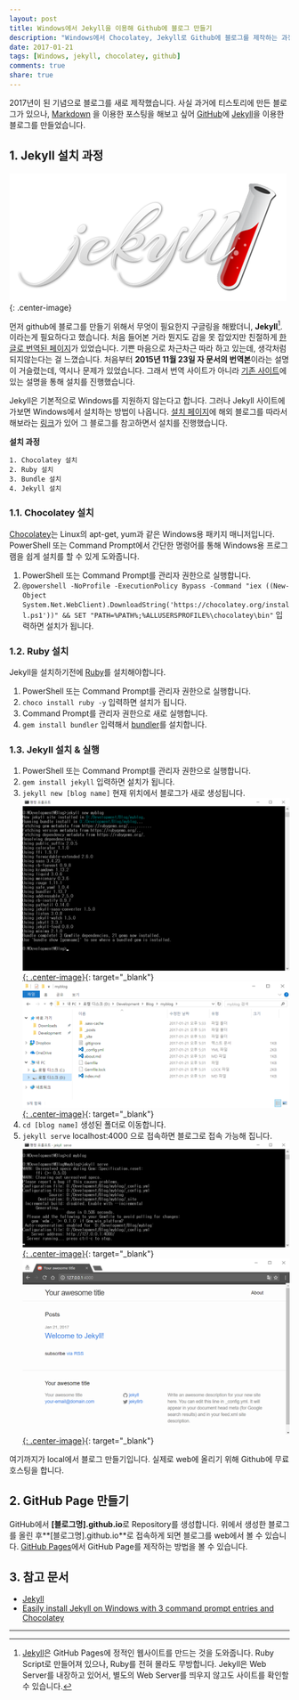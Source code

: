 ```yaml
---
layout: post
title: Windows에서 Jekyll을 이용해 Github에 블로그 만들기
description: "Windows에서 Chocolatey, Jekyll로 Github에 블로그를 제작하는 과정 기술"
date: 2017-01-21
tags: [Windows, jekyll, chocolatey, github]
comments: true
share: true
---
```

 2017년이 된 기념으로 블로그를 새로 제작했습니다. 사실 과거에 티스토리에 만든 블로그가 있으나, [Markdown](https://ko.wikipedia.org/wiki/%EB%A7%88%ED%81%AC%EB%8B%A4%EC%9A%B4) 을 이용한 포스팅을 해보고 싶어 [GitHub](https://github.com/minseokism/minseokism.github.io)에 [Jekyll](https://jekyllrb.com/)을 이용한 블로그를 만들었습니다. 

## 1. Jekyll 설치 과정
![Jekyll](/images/20170121/jekyll_logo.png){: .center-image}

 먼저 github에 블로그를 만들기 위해서 무엇이 필요한지 구글링을 해봤더니, **Jekyll**[^Jekyll].  이라는게 필요하다고 했습니다. 처음 들어본 거라 뭔지도 감을 못 잡았지만 친절하게 [한글로 번역된 페이지](https://jekyllrb-ko.github.io/)가 있었습니다. 기쁜 마음으로 차근차근 따라 하고 있는데, 생각처럼 되지않는다는 걸 느꼈습니다. 처음부터 **2015년 11월 23일 자 문서의 번역본**이라는 설명이 거슬렸는데, 역시나 문제가 있었습니다. 그래서 번역 사이트가 아니라 [기존 사이트](https://jekyllrb.com/)에 있는 설명을 통해 설치를 진행했습니다.

Jekyll은 기본적으로 Windows를 지원하지 않는다고 합니다. 그러나 Jekyll 사이트에 가보면 Windows에서 설치하는 방법이 나옵니다. [설치 페이지](https://jekyllrb.com/docs/windows/#installation)에 해외 블로그를 따라서 해보라는 [링크](https://davidburela.wordpress.com/2015/11/28/easily-install-jekyll-on-windows-with-3-command-prompt-entries-and-chocolatey/)가 있어 그 블로그를 참고하면서 설치를 진행했습니다.

**설치 과정** 

```
1. Chocolatey 설치  
2. Ruby 설치  
3. Bundle 설치  
4. Jekyll 설치
```

### 1.1. Chocolatey 설치

[Chocolatey](https://chocolatey.org/)는 Linux의 apt-get, yum과 같은 Windows용 패키지 매니저입니다. PowerShell 또는 Command Prompt에서 간단한 명령어를 통해 Windows용 프로그램을 쉽게 설치를 할 수 있게 도와줍니다.

1. PowerShell 또는 Command Prompt를 관리자 권한으로 실행합니다.  
2. ```@powershell -NoProfile -ExecutionPolicy Bypass -Command "iex ((New-Object System.Net.WebClient).DownloadString('https://chocolatey.org/install.ps1'))" && SET "PATH=%PATH%;%ALLUSERSPROFILE%\chocolatey\bin"``` 입력하면 설치가 됩니다.

### 1.2. Ruby 설치

Jekyll을 설치하기전에 [Ruby](https://www.ruby-lang.org/ko/)를 설치해야합니다. 

1. PowerShell 또는 Command Prompt를 관리자 권한으로 실행합니다.  
2. ```choco install ruby -y``` 입력하면 설치가 됩니다.  
3. Command Prompt를 관리자 권한으로 새로 실행합니다.  
4. ```gem install bundler``` 입력해서 [bundler](http://ruby-korea.github.io/bundler-site/)를 설치합니다.

### 1.3. Jekyll 설치 & 실행 

1. PowerShell 또는 Command Prompt를 관리자 권한으로 실행합니다.  
2. ```gem install jekyll``` 입력하면 설치가 됩니다.  
3. ```jekyll new [blog name]``` 현재 위치에서 블로그가 새로 생성됩니다. [![cmd](/images/20170121/new_blog.png){: .center-image}](/images/20170121/new_blog.png){: target="_blank"}[![blog](/images/20170121/blog_folder.png){: .center-image}](/images/20170121/blog_folder.png){: target="_blank"}
4. ```cd [blog name]``` 생성된 폴더로 이동합니다.  
5. ```jekyll serve``` localhost:4000 으로 접속하면 블로그로 접속 가능해 집니다.[![serve](/images/20170121/serve.png){: .center-image}](/images/20170121/serve.png){: target="_blank"}[![local blog](/images/20170121/local_blog.png){: .center-image}](/images/20170121/local_blog.png){: target="_blank"}

여기까지가 local에서 블로그 만들기입니다. 실제로 web에 올리기 위해 Github에 무료 호스팅을 합니다.

## 2. GitHub Page 만들기
GitHub에서 **[블로그명].github.io**로 Repository를 생성합니다. 위에서 생성한 블로그를 올린 후**[블로그명].github.io**로 접속하게 되면 블로그를 web에서 볼 수 있습니다. [GitHub Pages](https://pages.github.com/)에서 GitHub Page를 제작하는 방법을 볼 수 있습니다.

## 3. 참고 문서
- [Jekyll](https://jekyllrb.com/)
- [Easily install Jekyll on Windows with 3 command prompt entries and Chocolatey](https://davidburela.wordpress.com/2015/11/28/easily-install-jekyll-on-windows-with-3-command-prompt-entries-and-chocolatey/)

--- 
 [^Jekyll]: [Jekyll](https://jekyllrb.com/)은 GitHub Pages에 정적인 웹사이트를 만드는 것을 도와줍니다. Ruby Script로 만들어져 있으나, Ruby를 전혀 몰라도 무방합니다. Jekyll은 Web Server를 내장하고 있어서, 별도의 Web Server를 띄우지 않고도 사이트를 확인할 수 있습니다. 